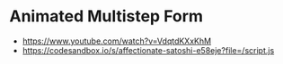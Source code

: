 # Animated Multistep Form

* <https://www.youtube.com/watch?v=VdqtdKXxKhM>
* <https://codesandbox.io/s/affectionate-satoshi-e58eje?file=/script.js>